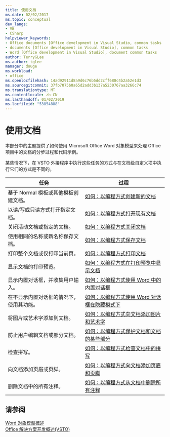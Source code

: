 ```yaml
---
title: 使用文档
ms.date: 02/02/2017
ms.topic: conceptual
dev_langs:
- VB
- CSharp
helpviewer_keywords:
- Office documents [Office development in Visual Studio, common tasks
- documents [Office development in Visual Studio], common tasks
- Word [Office development in Visual Studio], document common tasks
author: TerryGLee
ms.author: tglee
manager: douge
ms.workload:
- office
ms.openlocfilehash: 14ad92911d8a9d6c76b5dd2cff688c4b2a52e1d3
ms.sourcegitcommit: 37fb7075b0a65d2add3b137a5230767aa3266c74
ms.translationtype: MT
ms.contentlocale: zh-CN
ms.lasthandoff: 01/02/2019
ms.locfileid: "53854888"
---
```

# <a name="work-with-documents"></a>使用文档
  本部分中的主题提供了如何使用 Microsoft Office Word 对象模型来处理 Office 项目中的文档的分步过程和代码示例。  
  
 某些情况下，在 VSTO 外接程序中执行这些任务的方式与在文档级自定义项中执行它们的方式是不同的。  
  
|任务|过程|  
|----------|---------------|  
|基于 Normal 模板或其他模板创建文档。|[如何：以编程方式创建新的文档](../vsto/how-to-programmatically-create-new-documents.md)|  
|以读/写或只读方式打开指定文档。|[如何：以编程方式打开现有文档](../vsto/how-to-programmatically-open-existing-documents.md)|  
|关闭活动文档或指定的文档。|[如何：以编程方式关闭文档](../vsto/how-to-programmatically-close-documents.md)|  
|使用相同的名称或新名称保存文档。|[如何：以编程方式保存文档](../vsto/how-to-programmatically-save-documents.md)|  
|打印整个文档或仅打印当前页。|[如何：以编程方式打印文档](../vsto/how-to-programmatically-print-documents.md)|  
|显示文档的打印预览。|[如何：以编程方式在打印预览中显示文档](../vsto/how-to-programmatically-display-documents-in-print-preview.md)|  
|显示内置对话框，并收集用户输入。|[如何：以编程方式使用 Word 中的内置对话框](../vsto/how-to-programmatically-use-built-in-dialog-boxes-in-word.md)|  
|在不显示内置对话框的情况下，使用其功能。|[如何：以编程方式使用 Word 对话框在隐藏模式下](../vsto/how-to-programmatically-use-word-dialog-boxes-in-hidden-mode.md)|  
|将图片或艺术字添加到文档。|[如何：以编程方式向文档添加图片和艺术字](../vsto/how-to-programmatically-add-pictures-and-word-art-to-documents.md)|  
|防止用户编辑文档或部分文档。|[如何：以编程方式保护文档和文档的某些部分](../vsto/how-to-programmatically-protect-documents-and-parts-of-documents.md)|  
|检查拼写。|[如何：以编程方式检查文档中的拼写](../vsto/how-to-programmatically-check-spelling-in-documents.md)|  
|向文档添加页眉或页脚。|[如何：以编程方式向文档添加页眉和页脚](../vsto/how-to-programmatically-add-headers-and-footers-to-documents.md)|  
|删除文档中的所有注释。|[如何：以编程方式从文档中删除所有注释](../vsto/how-to-programmatically-remove-all-comments-from-documents.md)|  
  
## <a name="see-also"></a>请参阅  
 [Word 对象模型概述](../vsto/word-object-model-overview.md)   
 [Office 解决方案开发概述&#40;VSTO&#41;](../vsto/office-solutions-development-overview-vsto.md)  

